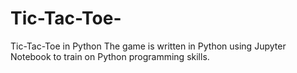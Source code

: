 # Tic-Tac-Toe-
Tic-Tac-Toe in Python
The game is written in Python using Jupyter Notebook to train on Python programming skills.
